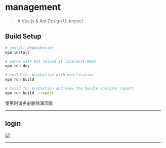 # management

> A Vue.js & Ant Design UI project

## Build Setup

``` bash
# install dependencies
npm install

# serve with hot reload at localhost:8080
npm run dev

# build for production with minification
npm run build

# build for production and view the bundle analyzer report
npm run build --report
```

使用时请务必删除演示图

----
## login

![](https://github.com/Crayoncyann/cosmetic-management/src/image/screenshots/login.gif)

----
